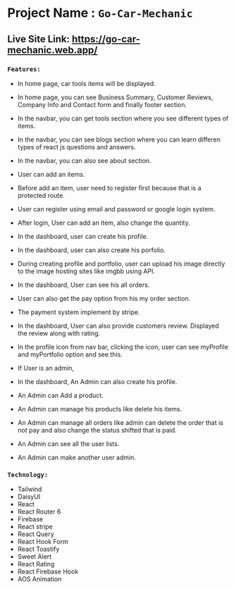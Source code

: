 # Project Name : `Go-Car-Mechanic`



## Live Site Link: https://go-car-mechanic.web.app/



### `Features:`

- In home page, car tools items will be displayed.
- In home page, you can see Business Summary, Customer Reviews, Company Info and Contact form and finally footer section.
- In the navbar, you can get tools section where you see different types of items.
- In the navbar, you can see blogs section where you can learn differen types of react js questions and answers.
- In the navbar, you can also see about section.
- User can add an items.
- Before add an item, user need to register first because that is a protected route.
- User can register using email and password or google login system.

- After login, User can add an item, also change the quantity.
- In the dashboard, user can create his profile.
- In the dashboard, user can also create his porfolio.
- During creating profile and portfolio, user can upload his image directly to the image hosting sites like imgbb using API.
- In the dashboard, User can see his all orders.
- User can also get the pay option from his my order section.
- The payment system implement by stripe.
- In the dashboard, User can also provide customers review. Displayed the review along with rating.
- In the profile icon from nav bar, clicking the icon, user can see myProfile and myPortfolio option and see this.

- If User is an admin,

- In the dashboard, An Admin can also create his profile.
- An Admin can Add a product.
- An Admin can manage his  products like delete his items.
- An Admin can manage all orders like admin can delete the order that is not pay and also change the status shifted that is paid.
- An Admin can see all the user lists.
- An Admin can make another user admin.




### `Technology:`

- Tailwind
- DaisyUI
- React
- React Router 6
- Firebase
- React stripe
- React Query
- React Hook Form
- React Toastify
- Sweet Alert
- React Rating
- React Firebase Hook
- AOS Animation